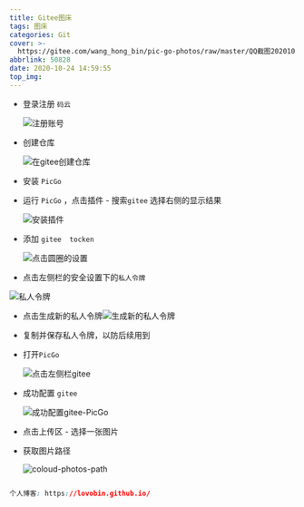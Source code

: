 ```yaml
---
title: Gitee图床
tags: 图床
categories: Git
cover: >-
  https://gitee.com/wang_hong_bin/pic-go-photos/raw/master/QQ截图20201024150508.png
abbrlink: 50828
date: 2020-10-24 14:59:55
top_img:
---
```




+ 登录注册 `码云`

  ![注册账号](https://gitee.com/wang_hong_bin/pic-go-photos/raw/master/QQ截图20201024150508.png)

+ 创建仓库

  ![在gitee创建仓库](https://gitee.com/wang_hong_bin/pic-go-photos/raw/master/gitReso.png)

+ 安装 `PicGo`

+ 运行 `PicGo` ，点击插件 - 搜索`gitee` 选择右侧的显示结果

  ![安装插件](https://gitee.com/wang_hong_bin/pic-go-photos/raw/master/searchgitee.png)

+ 添加 `gitee  tocken`

  ![点击圆圈的设置](https://gitee.com/wang_hong_bin/pic-go-photos/raw/master/tocken.png)

+ 点击左侧栏的安全设置下的`私人令牌`

![私人令牌](https://gitee.com/wang_hong_bin/pic-go-photos/raw/master/lingpai.png)

+ 点击生成新的私人令牌![生成新的私人令牌](https://gitee.com/wang_hong_bin/pic-go-photos/raw/master/newtocken.png)

+ 复制并保存私人令牌，以防后续用到

+ 打开`PicGo`

  ![点击左侧栏gitee](https://gitee.com/wang_hong_bin/pic-go-photos/raw/master/picogitee.png)

+ 成功配置 `gitee`

  ![成功配置gitee-PicGo](https://gitee.com/wang_hong_bin/pic-go-photos/raw/master/okPickgo.png)

    

+ 点击上传区 - 选择一张图片

+ 获取图片路径

  ![coloud-photos-path](https://gitee.com/wang_hong_bin/pic-go-photos/raw/master/path.png)



```css

个人博客: https://lovobin.github.io/ 

```

